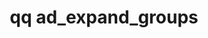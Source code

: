 ---
category: ad
command: ad_expand_groups
optional_options:
- alternate:
  - --sid
  help: Get the SIDS of all the groups this SID belongs (including all nested groups).
  name: -s
  required: true
permalink: /qq-cli-command-guide/ad/ad_expand_groups.html
positional_options: []
sidebar: qq_cli_command_reference_sidebar
summary: This section explains how to use the <code>qq ad_expand_groups</code> command.
synopsis: Get the SIDs of all the groups that the given SID is a member of (including
  nested groups).
title: qq ad_expand_groups
usage: qq ad_expand_groups [-h] -s SID
zendesk_source: qq CLI Command Guide

---